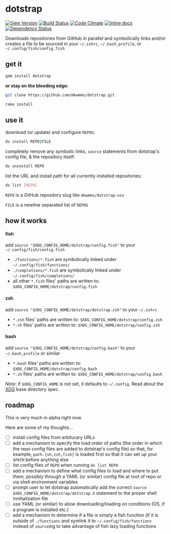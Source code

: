 # dotstrap
[![Gem Version](https://badge.fury.io/rb/dotstrap.svg)](https://badge.fury.io/rb/dotstrap)
[![Build Status](https://travis-ci.org/mkwmms/dotstrap.svg)](https://travis-ci.org/mkwmms/dotstrap)
[![Code Climate](https://codeclimate.com/github/mkwmms/dotstrap/badges/gpa.svg)](https://codeclimate.com/github/mkwmms/dotstrap)
[![Inline docs](http://inch-ci.org/github/mkwmms/dotstrap.svg?branch=master)](http://inch-ci.org/github/mkwmms/dotstrap)
[![Dependency Status](https://gemnasium.com/mkwmms/dotstrap.svg)](https://gemnasium.com/mkwmms/dotstrap)

Downloads repositories from GitHub in parallel and symbolically links and/or 
creates a file to be sourced in your `~/.zshrc`, `~/.bash_profile`, or `~/.config/fish/config.fish`
  
## get it 

```bash
gem install dotstrap
``` 

__or stay on the bleeding edge:__

```bash
git clone https://github.com/mkwmms/dotstrap.git
```

```bash
rake install
```

## use it

download (or update) and configure `REPOS`:
```bash 
ds install REPO|FILE
```

completely remove any symbolic links, `source` statements from dotstrap's config file, & the repository itself:
```bash
ds uninstall REPO
```

list the URL and install path for all currently installed repositories:
```bash
ds list [REPO]
```

`REPO` is a GitHub repository slug like `mkwmms/dotstrap-osx`

`FILE` is a newline separated list of `REPOS`

## how it works

#### fish

add `source "$XDG_CONFIG_HOME/dotstrap/config.fish"` to your `~/.config/fish/config.fish`

  - `./functions/*.fish` are symbolically linked under `~/.config/fish/functions/`
  - `./completions/*.fish` are symbolically linked under `~/.config/fish/completions/`
  - all other `*.fish` files' paths are written to: `$XDG_CONFIG_HOME/dotstrap/config.fish` 


#### zsh 

add `source "$XDG_CONFIG_HOME/dotstrap/dotstrap.zsh"` to your `~/.zshrc`

  - `*.zsh` files' paths are written to: `$XDG_CONFIG_HOME/dotstrap/config.zsh` 
  - `*.sh` files' paths are written to: `$XDG_CONFIG_HOME/dotstrap/config.zsh` 

#### bash

add `source "$XDG_CONFIG_HOME/dotstrap/config.bash"` to your `~/.bash_profile` or similar

  - `*.bash` files' paths are written to: `$XDG_CONFIG_HOME/dotstrap/config.bash` 
  - `*.sh` files' paths are written to: `$XDG_CONFIG_HOME/dotstrap/config.bash` 
  
_Note_: if `$XDG_CONFIG_HOME` is not set, it defaults to `~/.config`. Read about the [XDG] base directory spec. 

## roadmap

This is very much in alpha right now. 

Here are some of my thoughts...

- [ ] install config files from arbiturary URLs
- [ ] add a mechanism to specify the load order of paths (the order in which the repo config
files are added to dotstrap's config file) so that, for example, `path.{sh,zsh,fish}` 
is loaded first so that it can set up your `$PATH` before anything else
- [ ] list config files of `REPO` when running `ds list REPO`
- [ ] add a mechanism to define what config files to load and where to put them, possibly
through a YAML (or similar) config file at root of repo or via shell environment variables
- [ ] prompt user to let dotstrap automatically add the correct `source $XDG_CONFIG_HOME/dotstrap/dotstrap.X` statement to the proper shell innitialization file 
- [ ] use YAML (or similar) to allow downloading/loading on conditions (OS, if a program is installed etc.)
- [ ] add a mechanism to determine if a file is simply a fish function (if it is outside of `./functions` and symlink it to `~/.config/fish/functions` instead of `source`ing to take advantage of fish lazy loading functions

[XDG]: http://standards.freedesktop.org/basedir-spec/basedir-spec-latest.html
